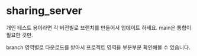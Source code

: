 # sharing_server

개인 테스트 용이라면 각 버전별로 브랜치를 만들어서 업데이트 하세요. 
main은 통합이 필요한 것만. 

branch 영역별로 다운로드를 받아서 프로젝트 영역을 부분부분 확인해볼 수 있습니다. 
